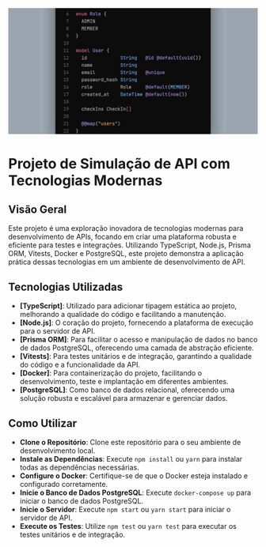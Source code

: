 <img src="preview.png" alt="Preview" >

# Projeto de Simulação de API com Tecnologias Modernas

## Visão Geral
<p>Este projeto é uma exploração inovadora de tecnologias modernas para desenvolvimento de APIs, focando em criar uma plataforma robusta e eficiente para testes e integrações. Utilizando TypeScript, Node.js, Prisma ORM, Vitests, Docker e PostgreSQL, este projeto demonstra a aplicação prática dessas tecnologias em um ambiente de desenvolvimento de API.</p>

## Tecnologias Utilizadas
- **[TypeScript]**: Utilizado para adicionar tipagem estática ao projeto, melhorando a qualidade do código e facilitando a manutenção.
- **[Node.js]**: O coração do projeto, fornecendo a plataforma de execução para o servidor de API.
- **[Prisma ORM]**: Para facilitar o acesso e manipulação de dados no banco de dados PostgreSQL, oferecendo uma camada de abstração eficiente.
- **[Vitests]**: Para testes unitários e de integração, garantindo a qualidade do código e a funcionalidade da API.
- **[Docker]**: Para containerização do projeto, facilitando o desenvolvimento, teste e implantação em diferentes ambientes.
- **[PostgreSQL]**: Como banco de dados relacional, oferecendo uma solução robusta e escalável para armazenar e gerenciar dados.

## Como Utilizar
- **Clone o Repositório**: Clone este repositório para o seu ambiente de desenvolvimento local.
- **Instale as Dependências**: Execute `npm install` ou `yarn` para instalar todas as dependências necessárias.
- **Configure o Docker**: Certifique-se de que o Docker esteja instalado e configurado corretamente.
- **Inicie o Banco de Dados PostgreSQL**: Execute `docker-compose up` para iniciar o banco de dados PostgreSQL.
- **Inicie o Servidor**: Execute `npm start` ou `yarn start` para iniciar o servidor de API.
- **Execute os Testes**: Utilize `npm test` ou `yarn test` para executar os testes unitários e de integração.
